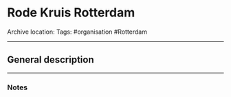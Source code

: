 # Rode Kruis Rotterdam
Archive location:
Tags: #organisation #Rotterdam 

---
## General description

---
### Notes